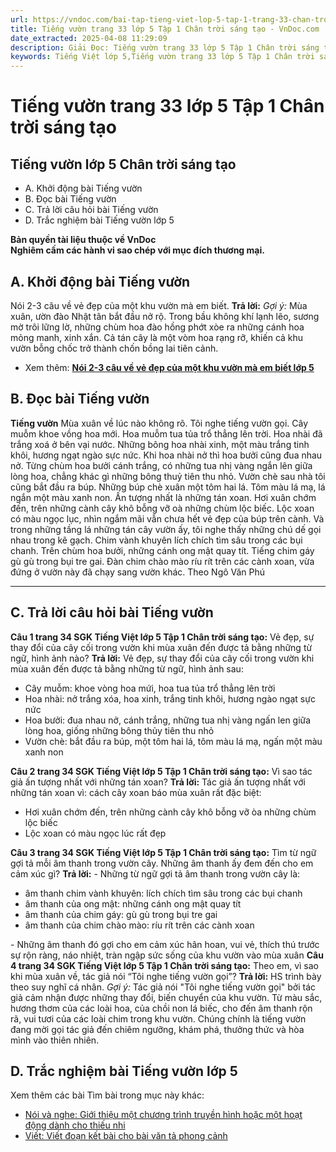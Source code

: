 ```yaml
---
url: https://vndoc.com/bai-tap-tieng-viet-lop-5-tap-1-trang-33-chan-troi-sang-tao-319182
title: Tiếng vườn trang 33 lớp 5 Tập 1 Chân trời sáng tạo - VnDoc.com
date_extracted: 2025-04-08 11:29:09
description: Giải Đọc: Tiếng vườn trang 33 lớp 5 Tập 1 Chân trời sáng tạo gồm các phần hướng dẫn giải chi tiết, đầy đủ nhất chỉ có trên VnDoc. Mời các bạn tham khảo.
keywords: Tiếng Việt lớp 5,Tiếng vườn trang 33 lớp 5 Tập 1 Chân trời sáng tạo,Bài tập Tiếng Việt lớp 5 Tập 1 trang 33 Chân trời sáng tạo,Tiếng vườn lớp 5 Chân trời sáng tạo,Tiếng Việt lớp 5 trang 33 Tập 1 Chân trời sáng tạo,Trả lời câu hỏi Tiếng vườn,Đọc Tiếng vườn lớp 5,Tiếng vườn lớp 5 trang 33,Tiếng Việt lớp 5 Chân trời sáng tạo,Tiếng Việt lớp 5 Tập 1,sgk Tiếng Việt lớp 5
---
```


# Tiếng vườn trang 33 lớp 5 Tập 1 Chân trời sáng tạo
## **Tiếng vườn lớp 5 Chân trời sáng tạo**
  * A. Khởi động bài Tiếng vườn
  * B. Đọc bài Tiếng vườn
  * C. Trả lời câu hỏi bài Tiếng vườn
  * D. Trắc nghiệm bài Tiếng vườn lớp 5

**Bản quyền tài liệu thuộc về VnDoc**  
**Nghiêm cấm các hành vi sao chép với mục đích thương mại.**
## **A. Khởi động bài Tiếng vườn**
Nói 2-3 câu về vẻ đẹp của một khu vườn mà em biết.
**Trả lời:**
_Gợi ý:_
Mùa xuân, ườn đào Nhật tân bắt đầu nở rộ. Trong bầu không khí lạnh lẽo, sương mờ trôi lững lờ, những chùm hoa đào hồng phớt xòe ra những cánh hoa mỏng manh, xinh xắn. Cả tán cây là một vòm hoa rạng rỡ, khiến cả khu vườn bỗng chốc trở thành chốn bồng lai tiên cảnh.
  * Xem thêm: **[Nói 2-3 câu về vẻ đẹp của một khu vườn mà em biết lớp 5](<https://vndoc.com/noi-2-3-cau-ve-ve-dep-cua-mot-khu-vuon-ma-em-biet-lop-5-328729>)**

## **B. Đọc bài Tiếng vườn**
**Tiếng vườn**
Mùa xuân về lúc nào không rõ. Tôi nghe tiếng vườn gọi.
Cây muỗm khoe vồng hoa mới. Hoa muỗm tua tủa trổ thẳng lên trời. Hoa nhài đã trắng xoá ở bên vại nước. Những bông hoa nhài xinh, một màu trắng tinh khôi, hương ngạt ngào sực nức. Khi hoa nhài nở thì hoa bưởi cũng đua nhau nở. Từng chùm hoa bưởi cánh trắng, có những tua nhị vàng ngắn lên giữa lòng hoa, chẳng khác gì những bông thuỷ tiên thu nhỏ.
Vườn chè sau nhà tôi cũng bắt đầu ra búp. Những búp chè xuân một tôm hai lá. Tôm màu lá mạ, lá ngắn một màu xanh non.
Ấn tượng nhất là những tán xoan. Hơi xuân chớm đến, trên những cành cây khô bỗng vỡ oà những chùm lộc biếc. Lộc xoan có màu ngọc lục, nhìn ngắm mãi vẫn chưa hết vẻ đẹp của búp trên cành.
Và trong những tầng lá những tán cây vườn ấy, tôi nghe thấy những chú dế gọi nhau trong kẽ gạch. Chim vành khuyên lích chích tìm sâu trong các bụi chanh. Trên chùm hoa bưởi, những cánh ong mật quay tít. Tiếng chim gáy gù gù trong bụi tre gai. Đàn chim chào mào ríu rít trên các cành xoan, vừa đứng ở vườn này đã chạy sang vườn khác.
Theo Ngô Văn Phú
****
## **C. Trả lời câu hỏi bài Tiếng vườn**
**Câu 1 trang 34 SGK Tiếng Việt lớp 5 Tập 1 Chân trời sáng tạo:** Vẻ đẹp, sự thay đổi của cây cối trong vườn khi mùa xuân đến được tả bằng những từ ngữ, hình ảnh nào?
**Trả lời:**
Vẻ đẹp, sự thay đổi của cây cối trong vườn khi mùa xuân đến được tả bằng những từ ngữ, hình ảnh sau:
  * Cây muỗm: khoe vòng hoa mứi, hoa tua tủa trổ thẳng lên trời
  * Hoa nhài: nở trắng xóa, hoa xinh, trắng tinh khôi, hương ngào ngạt sực nức
  * Hoa bưởi: đua nhau nở, cánh trắng, những tua nhị vàng ngấn len giữa lòng hoa, giống những bông thủy tiên thu nhỏ
  * Vườn chè: bắt đầu ra búp, một tôm hai lá, tôm màu lá mạ, ngấn một màu xanh non

**Câu 2 trang 34 SGK Tiếng Việt lớp 5 Tập 1 Chân trời sáng tạo:** Vì sao tác giả ấn tượng nhất với những tán xoan?
**Trả lời:**
Tác giả ấn tượng nhất với những tán xoan vì: cách cây xoan báo mùa xuân rất đặc biệt:
  * Hơi xuân chớm đến, trên những cành cây khô bỗng vỡ òa những chùm lộc biếc
  * Lộc xoan có màu ngọc lúc rất đẹp

**Câu 3 trang 34 SGK Tiếng Việt lớp 5 Tập 1 Chân trời sáng tạo:** Tìm từ ngữ gợi tả mỗi âm thanh trong vườn cây. Những âm thanh ấy đem đến cho em cảm xúc gì?
**Trả lời:**
\- Những từ ngữ gợi tả âm thanh trong vườn cây là:
  * âm thanh chim vành khuyên: lích chích tìm sâu trong các bụi chanh
  * âm thanh của ong mật: những cánh ong mật quay tít
  * âm thanh của chim gáy: gù gù trong bụi tre gai
  * âm thanh của chim chào mào: ríu rít trên các cành xoan

\- Những âm thanh đó gợi cho em cảm xúc hân hoan, vui vẻ, thích thú trước sự rộn ràng, náo nhiệt, tràn ngập sức sống của khu vườn vào mùa xuân
**Câu 4 trang 34 SGK Tiếng Việt lớp 5 Tập 1 Chân trời sáng tạo:** Theo em, vì sao khi mùa xuân về, tác giả nói “Tôi nghe tiếng vườn gọi”?
**Trả lời:**
HS trình bày theo suy nghĩ cá nhân.
_Gợi ý:_
Tác giả nói "Tôi nghe tiếng vườn gọi" bởi tác giả cảm nhận được những thay đổi, biến chuyển của khu vườn. Từ màu sắc, hương thơm của các loài hoa, của chồi non lá biếc, cho đến âm thanh rộn rã, vui tươi của các loài chim trong khu vườn. Chúng chính là tiếng vườn đang mời gọi tác giả đến chiêm ngưỡng, khám phá, thưởng thức và hòa mình vào thiên nhiên.
## **D. Trắc nghiệm bài Tiếng vườn lớp 5**
Xem thêm các bài Tìm bài trong mục này khác:
  * [Nói và nghe: Giới thiệu một chương trình truyền hình hoặc một hoạt động dành cho thiếu nhi](</bai-tap-tieng-viet-lop-5-tap-1-trang-34-chan-troi-sang-tao-319186>)
  * [Viết: Viết đoạn kết bài cho bài văn tả phong cảnh](</bai-tap-tieng-viet-lop-5-tap-1-trang-35-chan-troi-sang-tao-319189>)

